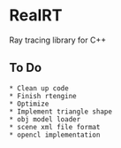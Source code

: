 RealRT
======

Ray tracing library for C++

To Do
-----
    * Clean up code
    * Finish rtengine
    * Optimize
    * Implement triangle shape
    * obj model loader
    * scene xml file format
    * opencl implementation

